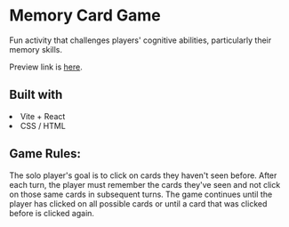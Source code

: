 # Memory Card Game

Fun activity that challenges players' cognitive abilities, particularly their memory skills. 

Preview link is [here](https://cheerful-melba-09ba5f.netlify.app).

## Built with
<li>Vite + React</li>
<li>CSS / HTML</li>

## Game Rules:

The solo player's goal is to click on cards they haven't seen before. After each turn, the player must remember the cards they've seen and not click on those same cards in subsequent turns. The game continues until the player has clicked on all possible cards or until a card that was clicked before is clicked again. 



